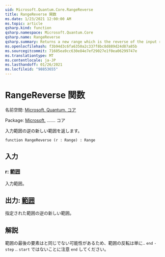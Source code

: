 ```yaml
---
uid: Microsoft.Quantum.Core.RangeReverse
title: RangeReverse 関数
ms.date: 1/23/2021 12:00:00 AM
ms.topic: article
qsharp.kind: function
qsharp.namespace: Microsoft.Quantum.Core
qsharp.name: RangeReverse
qsharp.summary: Returns a new range which is the reverse of the input range.
ms.openlocfilehash: f3b94d3c6fa6350a2c337f8bc8d889d24d87a85b
ms.sourcegitcommit: 71605ea9cc630e84e7ef29027e1f0ea06299747e
ms.translationtype: MT
ms.contentlocale: ja-JP
ms.lasthandoff: 01/26/2021
ms.locfileid: "98853655"
---
```

# <a name="rangereverse-function"></a>RangeReverse 関数

名前空間: [Microsoft. Quantum. コア](xref:Microsoft.Quantum.Core)

Package: [Microsoft.](https://nuget.org/packages/Microsoft.Quantum.QSharp.Core) ....... コア


入力範囲の逆の新しい範囲を返します。

```qsharp
function RangeReverse (r : Range) : Range
```


## <a name="input"></a>入力

### <a name="r--range"></a>r: [範囲](xref:microsoft.quantum.lang-ref.range)

入力範囲。



## <a name="output--range"></a>出力: [範囲](xref:microsoft.quantum.lang-ref.range)

指定された範囲の逆の新しい範囲。

## <a name="remarks"></a>解説

範囲の最後の要素はと同じでない可能性があるため、範囲の反転は単に.. `end` `-step` .. `start` ではないことに注意 `end` してください。